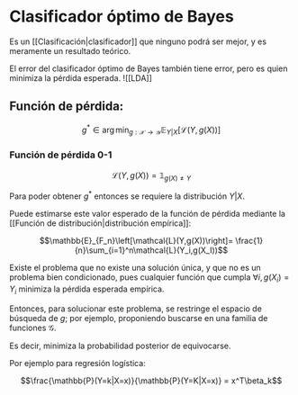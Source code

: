 # Clasificador óptimo de Bayes

Es un [[Clasificación|clasificador]] que ninguno podrá ser mejor, y es meramente un resultado teórico. 

El error del clasificador óptimo de Bayes también tiene error, pero es quien minimiza la pérdida esperada.
![[LDA]]

## Función de pérdida:
$$g^* \in\arg\min_{g:\mathcal{X\rightarrow Y}} \mathbb{E}_{Y|X}\left[\mathcal{L}(Y,g(X))\right] $$
### Función de pérdida 0-1
$$\mathcal{L}(Y,g(X)) = \mathbb{1}_{g(X)\ne Y}$$

Para poder obtener $g^*$ entonces se requiere la distribución $Y|X$. 



Puede estimarse este valor esperado de la función de pérdida mediante la [[Función de distribución|distribución empírica]]: 

$$\mathbb{E}_{F_n}\left[\mathcal{L}(Y,g(X))\right]= \frac{1}{n}\sum_{i=1}^n\mathcal{L}(Y_i,g(X_I))$$

Existe el problema que no existe una solución única, y que no es un problema bien condicionado, pues cualquier función que cumpla $\forall i,g(X_i)= Y_i$ minimiza la pérdida esperada empírica.

Entonces, para solucionar este problema, se restringe el espacio de búsqueda de $g$; por ejemplo, proponiendo buscarse en una familia de funciones $\mathcal{G}$.

Es decir, minimiza la probabilidad posterior de equivocarse. 


Por ejemplo para regresión logística: 

$$\frac{\mathbb{P}(Y=k|X=x)}{\mathbb{P}(Y=K|X=x)} = x^T\beta_k$$


